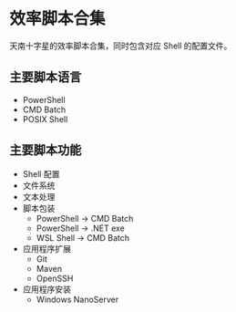 # 效率脚本合集

天南十字星的效率脚本合集，同时包含对应 Shell 的配置文件。

## 主要脚本语言

* PowerShell
* CMD Batch
* POSIX Shell

## 主要脚本功能

* Shell 配置
* 文件系统
* 文本处理
* 脚本包装
  * PowerShell -> CMD Batch
  * PowerShell -> .NET exe
  * WSL Shell -> CMD Batch
* 应用程序扩展
  * Git
  * Maven
  * OpenSSH
* 应用程序安装
  * Windows NanoServer
